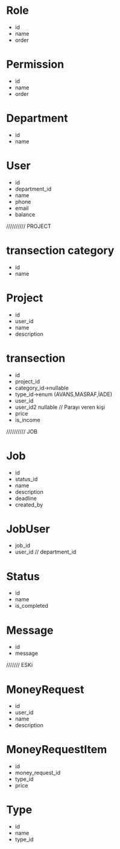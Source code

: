 # Role 
- id
- name
- order 

# Permission
- id 
- name 
- order

# Department
- id
- name 

# User
- id
- department_id
- name
- phone
- email
- balance


////////// PROJECT
# transection category
- id
- name

# Project
- id 
- user_id
- name
- description

# transection
- id 
- project_id
- category_id->nullable
- type_id->enum (AVANS,MASRAF,İADE)
- user_id
- user_id2 nullable    // Parayı veren kişi
- price
- is_income

////////// JOB

# Job 
- id 
- status_id
- name
- description
- deadline
- created_by

# JobUser
- job_id
- user_id
 // department_id

# Status
- id 
- name
- is_completed

# Message
- id
- message










/////// ESKi

# MoneyRequest
- id 
- user_id
- name
- description

# MoneyRequestItem
- id
- money_request_id
- type_id
- price

# Type
- id 
- name
- type_id
